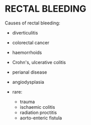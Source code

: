 # RECTAL BLEEDING

Causes of rectal bleeding:

- diverticulitis

- colorectal cancer

- haemorrhoids

- Crohn's, ulcerative colitis

- perianal disease

- angiodysplasia

- rare:
	- trauma
	- ischaemic colitis
	- radiation proctitis
	- aorto-enteric fistula 